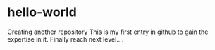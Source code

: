 # hello-world
Creating another repository
This is my first entry in github to gain the expertise in it.
Finally reach next level....

